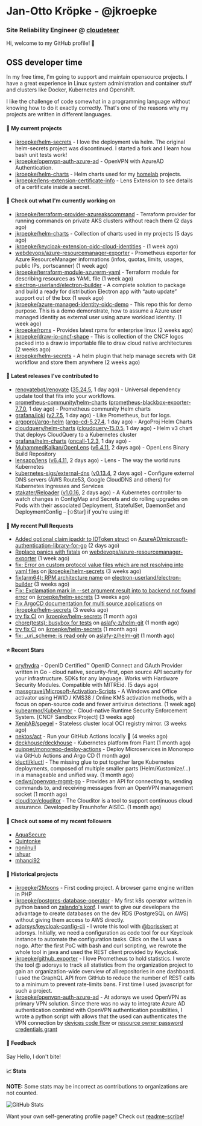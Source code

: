 # Jan-Otto Kröpke - @jkroepke
### Site Reliability Engineer @ [cloudeteer](https://cloudeteer.de/)

Hi, welcome to my GitHub profile! 👋

## OSS developer time
In my free time, I'm going to support and maintain opensource projects. I have a great experience in Linux system administration and container stuff and clusters like Docker, Kubernetes and Openshift.

I like the challenge of code somewhat in a programming language without knowing how to do it exactly correctly. That's one of the reasons why my projects are written in different languages.

#### 🌱 My current projects
- [jkroepke/helm-secrets](https://github.com/jkroepke/helm-secrets) - I love the deployment via helm. The original helm-secrets project was discontinued. I started a fork and I learn how bash unit tests work!
- [jkroepke/openvpn-auth-azure-ad](https://github.com/jkroepke/openvpn-auth-azure-ad) - OpenVPN with AzureAD Authentication.
- [jkroepke/helm-charts](https://github.com/jkroepke/helm-charts) - Helm charts used for my [homelab](https://github.com/jkroepke/homelab) projects.
- [jkroepke/lens-extension-certificate-info](https://github.com/jkroepke/lens-extension-certificate-info) - Lens Extension to see details of a certificate inside a secret.

#### 👷 Check out what I'm currently working on

- [jkroepke/terraform-provider-azureakscommand](https://github.com/jkroepke/terraform-provider-azureakscommand) - Terraform provider for running commands on private AKS clusters without reach them (2 days ago)
- [jkroepke/helm-charts](https://github.com/jkroepke/helm-charts) - Collection of charts used in my projects (5 days ago)
- [jkroepke/keycloak-extension-oidc-cloud-identities](https://github.com/jkroepke/keycloak-extension-oidc-cloud-identities) -  (1 week ago)
- [webdevops/azure-resourcemanager-exporter](https://github.com/webdevops/azure-resourcemanager-exporter) - Prometheus exporter for Azure ResourceManager informations (infos, quotas, limits, usages, public IPs, portscanner) (1 week ago)
- [jkroepke/terraform-module-azurerm-yaml](https://github.com/jkroepke/terraform-module-azurerm-yaml) - Terraform module for describing resources as YAML file (1 week ago)
- [electron-userland/electron-builder](https://github.com/electron-userland/electron-builder) - A complete solution to package and build a ready for distribution Electron app with “auto update” support out of the box (1 week ago)
- [jkroepke/azure-managed-identity-oidc-demo](https://github.com/jkroepke/azure-managed-identity-oidc-demo) - This repo this for demo purpose. This is a demo demonstrate, how to assume a Azure user managed identity as external user using azure workload identity. (1 week ago)
- [jkroepke/rpms](https://github.com/jkroepke/rpms) - Provides latest rpms for enterprise linux (2 weeks ago)
- [jkroepke/draw-io-cncf-shape](https://github.com/jkroepke/draw-io-cncf-shape) - This is collection of the CNCF logos packed into a draw.io importable file to draw cloud native architectures (2 weeks ago)
- [jkroepke/helm-secrets](https://github.com/jkroepke/helm-secrets) - A helm plugin that help manage secrets with Git workflow and store them anywhere (2 weeks ago)

#### 🔭 Latest releases I've contributed to

- [renovatebot/renovate](https://github.com/renovatebot/renovate) ([35.24.5](https://github.com/renovatebot/renovate/releases/tag/35.24.5), 1 day ago) - Universal dependency update tool that fits into your workflows.
- [prometheus-community/helm-charts](https://github.com/prometheus-community/helm-charts) ([prometheus-blackbox-exporter-7.7.0](https://github.com/prometheus-community/helm-charts/releases/tag/prometheus-blackbox-exporter-7.7.0), 1 day ago) - Prometheus community Helm charts
- [grafana/loki](https://github.com/grafana/loki) ([v2.7.5](https://github.com/grafana/loki/releases/tag/v2.7.5), 1 day ago) - Like Prometheus, but for logs.
- [argoproj/argo-helm](https://github.com/argoproj/argo-helm) ([argo-cd-5.27.4](https://github.com/argoproj/argo-helm/releases/tag/argo-cd-5.27.4), 1 day ago) - ArgoProj Helm Charts
- [cloudquery/helm-charts](https://github.com/cloudquery/helm-charts) ([cloudquery-15.0.5](https://github.com/cloudquery/helm-charts/releases/tag/cloudquery-15.0.5), 1 day ago) - Helm v3 chart that deploys CloudQuery to a Kubernetes cluster
- [grafana/helm-charts](https://github.com/grafana/helm-charts) ([oncall-1.2.3](https://github.com/grafana/helm-charts/releases/tag/oncall-1.2.3), 1 day ago) - 
- [MuhammedKalkan/OpenLens](https://github.com/MuhammedKalkan/OpenLens) ([v6.4.11](https://github.com/MuhammedKalkan/OpenLens/releases/tag/v6.4.11), 2 days ago) - OpenLens Binary Build Repository
- [lensapp/lens](https://github.com/lensapp/lens) ([v6.4.11](https://github.com/lensapp/lens/releases/tag/v6.4.11), 2 days ago) - Lens - The way the world runs Kubernetes
- [kubernetes-sigs/external-dns](https://github.com/kubernetes-sigs/external-dns) ([v0.13.4](https://github.com/kubernetes-sigs/external-dns/releases/tag/v0.13.4), 2 days ago) - Configure external DNS servers (AWS Route53, Google CloudDNS and others) for Kubernetes Ingresses and Services
- [stakater/Reloader](https://github.com/stakater/Reloader) ([v1.0.16](https://github.com/stakater/Reloader/releases/tag/v1.0.16), 2 days ago) - A Kubernetes controller to watch changes in ConfigMap and Secrets and do rolling upgrades on Pods with their associated Deployment, StatefulSet, DaemonSet and DeploymentConfig – [✩Star] if you&#39;re using it!

#### 🔨 My recent Pull Requests

- [Added optional claim ipaddr to IDToken struct](https://github.com/AzureAD/microsoft-authentication-library-for-go/pull/401) on [AzureAD/microsoft-authentication-library-for-go](https://github.com/AzureAD/microsoft-authentication-library-for-go) (2 days ago)
- [Replace panics with fatals](https://github.com/webdevops/azure-resourcemanager-exporter/pull/28) on [webdevops/azure-resourcemanager-exporter](https://github.com/webdevops/azure-resourcemanager-exporter) (1 week ago)
- [fix: Error on custom protocol value files which are not resolving into yaml files](https://github.com/jkroepke/helm-secrets/pull/355) on [jkroepke/helm-secrets](https://github.com/jkroepke/helm-secrets) (3 weeks ago)
- [fix(arm64): RPM architecture name](https://github.com/electron-userland/electron-builder/pull/7466) on [electron-userland/electron-builder](https://github.com/electron-userland/electron-builder) (3 weeks ago)
- [Fix: Exclamation mark in --set argument result into to backend not found error](https://github.com/jkroepke/helm-secrets/pull/353) on [jkroepke/helm-secrets](https://github.com/jkroepke/helm-secrets) (3 weeks ago)
- [Fix ArgoCD documentation for multi source applications](https://github.com/jkroepke/helm-secrets/pull/351) on [jkroepke/helm-secrets](https://github.com/jkroepke/helm-secrets) (3 weeks ago)
- [try fix CI](https://github.com/jkroepke/helm-secrets/pull/344) on [jkroepke/helm-secrets](https://github.com/jkroepke/helm-secrets) (1 month ago)
- [chore(tests): busybox for tests](https://github.com/aslafy-z/helm-git/pull/251) on [aslafy-z/helm-git](https://github.com/aslafy-z/helm-git) (1 month ago)
- [try fix CI](https://github.com/jkroepke/helm-secrets/pull/343) on [jkroepke/helm-secrets](https://github.com/jkroepke/helm-secrets) (1 month ago)
- [fix: _uri_scheme: is read only](https://github.com/aslafy-z/helm-git/pull/248) on [aslafy-z/helm-git](https://github.com/aslafy-z/helm-git) (1 month ago)

#### ⭐ Recent Stars

- [ory/hydra](https://github.com/ory/hydra) - OpenID Certified™ OpenID Connect and OAuth Provider written in Go - cloud native, security-first, open source API security for your infrastructure. SDKs for any language. Works with Hardware Security Modules. Compatible with MITREid. (5 days ago)
- [massgravel/Microsoft-Activation-Scripts](https://github.com/massgravel/Microsoft-Activation-Scripts) - A Windows and Office activator using HWID / KMS38 / Online KMS activation methods, with a focus on open-source code and fewer antivirus detections. (1 week ago)
- [kubearmor/KubeArmor](https://github.com/kubearmor/KubeArmor) - Cloud-native Runtime Security Enforcement System. [CNCF Sandbox Project] (3 weeks ago)
- [XenitAB/spegel](https://github.com/XenitAB/spegel) - Stateless cluster local OCI registry mirror. (3 weeks ago)
- [nektos/act](https://github.com/nektos/act) - Run your GitHub Actions locally 🚀 (4 weeks ago)
- [deckhouse/deckhouse](https://github.com/deckhouse/deckhouse) - Kubernetes platform from Flant (1 month ago)
- [quipper/monorepo-deploy-actions](https://github.com/quipper/monorepo-deploy-actions) - Deploy Microservices in Monorepo via GitHub Actions and Argo CD (1 month ago)
- [kluctl/kluctl](https://github.com/kluctl/kluctl) - The missing glue to put together large Kubernetes deployments, composed of multiple smaller parts (Helm/Kustomize/...)  in a manageable and unified way. (1 month ago)
- [cedws/openvpn-mgmt-go](https://github.com/cedws/openvpn-mgmt-go) - Provides an API for connecting to, sending commands to, and receiving messages from an OpenVPN management socket (1 month ago)
- [clouditor/clouditor](https://github.com/clouditor/clouditor) - The Clouditor is a tool to support continuous cloud assurance. Developed by Fraunhofer AISEC. (1 month ago)

#### 👯 Check out some of my recent followers

- [AquaSecure](https://github.com/AquaSecure)
- [Quintonke](https://github.com/Quintonke)
- [nonilnull](https://github.com/nonilnull)
- [ishuar](https://github.com/ishuar)
- [mhanci92](https://github.com/mhanci92)

#### 📜 Historical projects
- [jkroepke/2Moons](https://github.com/jkroepke/2Moons) - First coding project. A browser game engine written in PHP
- [jkroepke/postgres-database-operator](https://github.com/jkroepke/postgres-database-operator) - My first k8s operator written in python based on [zalando's kopf](https://github.com/zalando-incubator/kopf). I want to give our developers the advantage to create databases on the dev RDS (PostgreSQL on AWS) without giving them access to AWS directly.
- [adorsys/keycloak-config-cli](https://github.com/adorsys/keycloak-config-cli) - I wrote this tool with [@borisskert](https://github.com/borisskert) at adorsys. Initially, we need a configuration as code tool for our Keycloak instance to automate the configuration tasks. Click on the UI was a nogo. After the first PoC with bash and curl scripting, we rewrote the whole tool in java and used the REST client provided by Keycloak.
- [jkroepke/github_exporter](https://github.com/jkroepke/github_exporter) - I love Prometheus to hold statistics. I wrote the tool @ adorsys to track all statistics from the organization project to gain an organization-wide overview of all repositories in one dashboard. I used the GraphQL API from GitHub to reduce the number of REST calls to a minimum to prevent rate-limits bans. First time I used javascript for such a project.
- [jkroepke/openvpn-auth-azure-ad](https://github.com/jkroepke/openvpn-auth-azure-ad) - At adorsys we used OpenVPN as primary VPN solution. Since there was no way to integrate Azure AD authentication combind with OpenVPN authentication possiblities, I wrote a python script with allows that the used can authenticates the VPN connection by [devices code flow](https://docs.microsoft.com/en-us/azure/active-directory/develop/v2-oauth2-device-code) or [resource owner password credentials grant](https://docs.microsoft.com/en-us/azure/active-directory/develop/v2-oauth-ropc)

#### 💬 Feedback

Say Hello, I don't bite!

#### 📈 Stats

**NOTE:** Some stats may be incorrect as contributions to organizations
are not counted.

![GitHub Stats](https://github-readme-stats.vercel.app/api?username=jkroepke&count_private=false&theme=tokyonight&show_icons=true)

Want your own self-generating profile page? Check out [readme-scribe](https://github.com/muesli/readme-scribe)!
